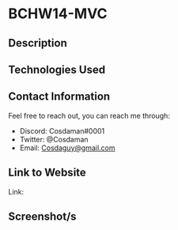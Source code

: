 # BCHW14-MVC  

## Description  



## Technologies Used  



## Contact Information  

Feel free to reach out, you can reach me through:  
- Discord: Cosdaman#0001  
- Twitter: @Cosdaman  
- Email: Cosdaguy@gmail.com  

## Link to Website  
Link:

## Screenshot/s  
